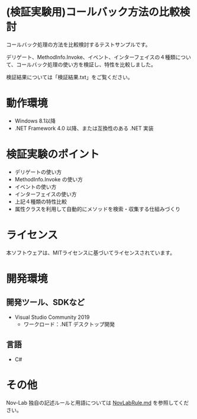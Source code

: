 ﻿# (検証実験用)コールバック方法の比較検討

コールバック処理の方法を比較検討するテストサンプルです。

デリゲート、MethodInfo.Invoke、イベント、インターフェイスの４種類について、コールバック処理の使い方を検証し、特性を比較しました。

検証結果については「検証結果.txt」をご覧ください。


# 動作環境

- Windows 8.1以降
- .NET Framework 4.0 以降、または互換性のある .NET 実装


# 検証実験のポイント

- デリゲートの使い方
- MethodInfo.Invoke の使い方
- イベントの使い方
- インターフェイスの使い方
- 上記４種類の特性比較
- 属性クラスを利用して自動的にメソッドを検索・収集する仕組みづくり


# ライセンス

本ソフトウェアは、MITライセンスに基づいてライセンスされています。


# 開発環境

## 開発ツール、SDKなど
- Visual Studio Community 2019
  - ワークロード：.NET デスクトップ開発

## 言語
- C#


# その他

Nov-Lab 独自の記述ルールと用語については [NovLabRule.md](https://github.com/Nov-Lab/Nov-Lab/blob/main/NovLabRule.md) を参照してください。

